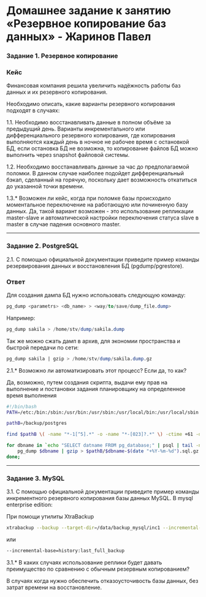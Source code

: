 # Домашнее задание к занятию «Резервное копирование баз данных» - Жаринов Павел	

### Задание 1. Резервное копирование

### Кейс
Финансовая компания решила увеличить надёжность работы баз данных и их резервного копирования. 

Необходимо описать, какие варианты резервного копирования подходят в случаях: 

1.1. Необходимо восстанавливать данные в полном объёме за предыдущий день.
Варианты инкрементального или дифференциального резервного копирования, где копирования выполняются каждый день в ночное не рабочее время с остановкой БД, если остановка БД не возможна, то копирование файлов БД можно выполнить через snapshot файловой системы.

1.2. Необходимо восстанавливать данные за час до предполагаемой поломки.
В данном случае наиболее подойдет дифференциальный бэкап, сделанный на горячую, поскольку дает возможность откатиться до указанной точки времени.

1.3.* Возможен ли кейс, когда при поломке базы происходило моментальное переключение на работающую или починенную базу данных.
Да, такой вариант возможен - это использование репликации master-slave и автоматической настройки переключения статуса slave в master в случае падения основного master.

---

### Задание 2. PostgreSQL

2.1. С помощью официальной документации приведите пример команды резервирования данных и восстановления БД (pgdump/pgrestore).
### Ответ
Для создания дампа БД нужно использовать следующую команду:
```sql
pg_dump <parametrs> <db_name> > <way/to/save/dump_file.dump>
```
Например:
```sql
pg_dump sakila > /home/stv/dump/sakila.dump
```
Так же можно сжать дамп в архив, для экономии пространства и быстрой передачи по сети:
```sql
pg_dump sakila | gzip > /home/stv/dump/sakila.dump.gz
```
2.1.* Возможно ли автоматизировать этот процесс? Если да, то как?

Да, возможно, путем создания скрипта, выдачи ему прав на выполнение и постановки задания планировщику на определенное время выполнения
```bash
#!/bin/bash
PATH=/etc:/bin:/sbin:/usr/bin:/usr/sbin:/usr/local/bin:/usr/local/sbin

pathB=/backup/postgres

find $pathB \( -name "*-1[^5].*" -o -name "*-[023]?.*" \) -ctime +61 -delete

for dbname in `echo "SELECT datname FROM pg_database;" | psql | tail -n +3 | head -n -2 | egrep -v 'template0|template1|postgres'`; do
    pg_dump $dbname | gzip > $pathB/$dbname-$(date "+%Y-%m-%d").sql.gz
done;
```

---

### Задание 3. MySQL

3.1. С помощью официальной документации приведите пример команды инкрементного резервного копирования базы данных MySQL. 
В mysql enterprise edition:

При помощи утилиты XtraBackup
```bash
xtrabackup --backup --target-dir=/data/backup_mysql/inc1 --incremental-basedir=/data/backup_mysql/base
```
или

```bash
--incremental-base=history:last_full_backup
```

3.1.* В каких случаях использование реплики будет давать преимущество по сравнению с обычным резервным копированием?

В случаях когда нужно обеспечить отказоусточивость базы данных, без затрат времени на восстановление.
